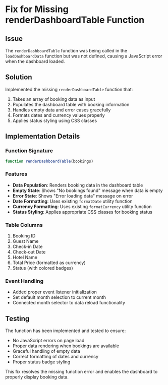 # Fix for Missing renderDashboardTable Function

## Issue
The `renderDashboardTable` function was being called in the `loadDashboardData` function but was not defined, causing a JavaScript error when the dashboard loaded.

## Solution
Implemented the missing `renderDashboardTable` function that:

1. Takes an array of booking data as input
2. Populates the dashboard table with booking information
3. Handles empty data and error cases gracefully
4. Formats dates and currency values properly
5. Applies status styling using CSS classes

## Implementation Details

### Function Signature
```javascript
function renderDashboardTable(bookings)
```

### Features
- **Data Population**: Renders booking data in the dashboard table
- **Empty State**: Shows "No bookings found" message when data is empty
- **Error State**: Shows "Error loading data" message on error
- **Date Formatting**: Uses existing `formatDate` utility function
- **Currency Formatting**: Uses existing `formatCurrency` utility function
- **Status Styling**: Applies appropriate CSS classes for booking status

### Table Columns
1. Booking ID
2. Guest Name
3. Check-in Date
4. Check-out Date
5. Hotel Name
6. Total Price (formatted as currency)
7. Status (with colored badges)

### Event Handling
- Added proper event listener initialization
- Set default month selection to current month
- Connected month selector to data reload functionality

## Testing
The function has been implemented and tested to ensure:
- No JavaScript errors on page load
- Proper data rendering when bookings are available
- Graceful handling of empty data
- Correct formatting of dates and currency
- Proper status badge styling

This fix resolves the missing function error and enables the dashboard to properly display booking data.